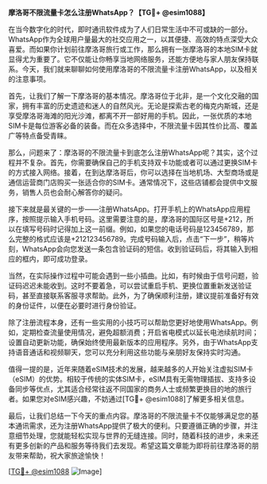 **摩洛哥不限流量卡怎么注册WhatsApp？【TG💪+ @esim1088】**

在当今数字化的时代，即时通讯软件成为了人们日常生活中不可或缺的一部分。WhatsApp作为全球用户量最大的社交应用之一，以其便捷、高效的特点深受大众喜爱。而如果你计划前往摩洛哥旅行或工作，那么拥有一张摩洛哥的本地SIM卡就显得尤为重要了。它不仅能让你畅享当地网络服务，还能方便地与家人朋友保持联系。今天，我们就来聊聊如何使用摩洛哥的不限流量卡注册WhatsApp，以及相关的注意事项。

首先，让我们了解一下摩洛哥的基本情况。摩洛哥位于北非，是一个文化交融的国家，拥有丰富的历史遗迹和迷人的自然风光。无论是探索古老的梅克内斯城，还是享受摩洛哥海滩的阳光沙滩，都离不开一部好用的手机。因此，一张优质的本地SIM卡是每位游客必备的装备。而在众多选择中，不限流量卡因其性价比高、覆盖广等特点备受青睐。

那么，问题来了：摩洛哥的不限流量卡到底怎么注册WhatsApp呢？其实，这个过程并不复杂。首先，你需要确保自己的手机支持双卡功能或者可以通过更换SIM卡的方式接入网络。接着，在到达摩洛哥后，你可以选择在当地机场、大型商场或是通信运营商门店购买一张适合你的SIM卡。通常情况下，这些店铺都会提供中文服务，销售人员也会耐心解答你的疑问。

接下来就是最关键的一步——注册WhatsApp。打开手机上的WhatsApp应用程序，按照提示输入手机号码。这里需要注意的是，摩洛哥的国际区号是+212，所以在填写号码时记得加上这一前缀。例如，如果您的电话号码是123456789，那么完整的格式应该是+212123456789。完成号码输入后，点击“下一步”，稍等片刻，WhatsApp会向您发送一条包含验证码的短信。收到验证码后，将其输入到相应的框内，即可成功登录。

当然，在实际操作过程中可能会遇到一些小插曲。比如，有时候由于信号问题，验证码迟迟未能收到。这时不要着急，可以尝试重启手机、更换位置重新发送验证码，甚至直接联系客服寻求帮助。此外，为了确保顺利注册，建议提前准备好有效的身份证件，以便在必要时进行身份验证。

除了注册流程本身，还有一些实用的小技巧可以帮助您更好地使用WhatsApp。例如，定期检查流量使用情况，避免超额消费；开启省电模式以延长电池续航时间；设置自动更新功能，确保始终使用最新版本的应用程序。另外，由于WhatsApp支持语音通话和视频聊天，您可以充分利用这些功能与亲朋好友保持实时沟通。

值得一提的是，近年来随着eSIM技术的发展，越来越多的人开始关注虚拟SIM卡（eSIM）的优势。相较于传统的实体SIM卡，eSIM具有无需物理插拔、支持多设备同步等优点，尤其适合经常往返不同国家的商务人士或频繁更换目的地的旅行者。如果您对eSIM感兴趣，不妨通过[TG💪+ @esim1088]了解更多相关信息。

最后，让我们总结一下今天的重点内容。摩洛哥的不限流量卡不仅能够满足您的基本通讯需求，还为注册WhatsApp提供了极大的便利。只要遵循正确的步骤，并注意细节处理，您就能轻松实现与世界的无缝连接。同时，随着科技的进步，未来还有更多创新的产品和服务等待我们去发现。希望这篇文章能为即将前往摩洛哥的朋友带来帮助，祝大家旅途愉快！

[[TG💪+ @esim1088](https://t.me/s/esim1088) ![Image](https://i.postimg.cc/4NQfJmqS/Snipaste-2025-05-13-00-14-12.png)]